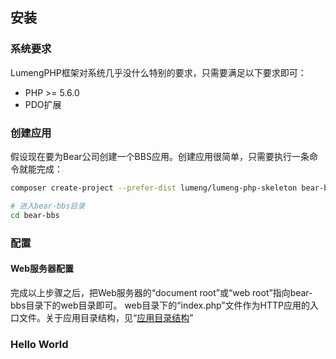 ## 安装

### 系统要求

LumengPHP框架对系统几乎没什么特别的要求，只需要满足以下要求即可：

* PHP >= 5.6.0
* PDO扩展

### 创建应用

假设现在要为Bear公司创建一个BBS应用。创建应用很简单，只需要执行一条命令就能完成：
```bash
composer create-project --prefer-dist lumeng/lumeng-php-skeleton bear-bbs

# 进入bear-bbs目录
cd bear-bbs
```

### 配置

#### Web服务器配置

完成以上步骤之后，把Web服务器的“document root”或“web root”指向bear-bbs目录下的web目录即可。
web目录下的“index.php”文件作为HTTP应用的入口文件。关于应用目录结构，见“[应用目录结构](chapters/introduction/app-directory-structure.md)”

### Hello World


